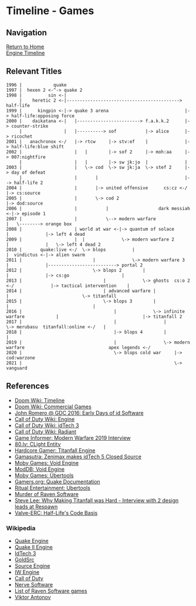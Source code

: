 # Timeline - Games

## Navigation

[Return to Home](../index.md)  
[Engine Timeline](./engines.md)


## Relevant Titles

```
1996 |            quake
1997 |  hexen 2 <-^-> quake 2
1998 |          sin <-|
     |    heretic 2 <-|-------------------------------------------> half-life
1999 |      kingpin <-|-> quake 3 arena                             |-> half-life:opposing force
2000 |    daikatana <-|   |------------------------> f.a.k.k.2      |-> counter-strike
     |                |   |----------> sof           |-> alice      |-> ricochet
2001 |   anachronox <-/   |-> rtcw     |-> stv:ef    |              |-> half-life:blue shift
2002 |                    |   |        |-> sof 2     |-> moh:aa     |-> 007:nightfire
     |                    |   |        |-> sw jk:jo  |              |
2003 |                    |   \-> cod  \-> sw jk:ja  \-> stef 2     |-> day of defeat
     |                    |       |                                 |--> half-life 2
2004 |                    |       |-> united offensive      cs:cz <-/    |-> cs:source
2005 |                    |       \-> cod 2                              |-> dod:source
2006 |                    |           |                   dark messiah <-|-> episode 1
2007 |                    |           \--> modern warfare                |   \--------> orange box
2008 |                    | world at war <-|-> quantum of solace         |              |-> left 4 dead
2009 |                    |  |              \-> modern warfare 2         |              |   \-> left 4 dead 2
2010 |       quake:live <-/  \-> blops          |                        |  vindictus <-|-> alien swarm
2011 |                           |              \-> modern warfare 3     |              |--------------------------> portal 2
2012 |                           \-> blops 2        |                    |              |-> cs:go                    |
2013 |                               |              \-> ghosts  cs:o 2 <-/              |-> tactical intervention    |
2014 |                               | advanced warfare |                               |                            \-> titanfall
2015 |                               \-> blops 3        |                               |                                |
2016 |                                   |              \-> infinite warfare            |                                |-> titanfall 2
2017 |                                   |                  |                           \-> merubasu  titanfall:online <-/   |
2018 |                                   |-> blops 4        |                                                                |
2019 |                                   |                  \-> modern warfare                                apex legends <-/
2020 |                                   \-> blops cold war     |-> cod:warzone
2021 |                                                          \-> vanguard
```


## References

 - [Doom Wiki: Timeline](https://doomwiki.org/wiki/Timeline)
 - [Doom Wiki: Commercial Games](https://doomwiki.org/wiki/Commercial_games)
 - [John Romero @ GDC 2016: Early Days of id Software](https://www.gdcvault.com/play/1023765/The-Early-Days-of-id)
 - [Call of Duty Wiki: Engine](https://callofduty.fandom.com/wiki/Game_Engine)
 - [Call of Duty Wiki: idTech 3](https://callofduty.fandom.com/wiki/Id_Tech_3)
 - [Call of Duty Wiki: Radiant](https://callofduty.fandom.com/wiki/Radiant)
 - [Game Informer: Modern Warfare 2019 Interview](https://www.gameinformer.com/2019/08/26/the-impressive-new-tech-behind-call-of-duty-modern-warfare)
 - [80.lv: CLight Entity](https://80.lv/articles/valve-reused-the-code-for-flickering-lights-in-alyx-22-years-later/)
 - [Hardcore Gamer: Titanfall Engine](https://hardcoregamer.com/features/interviews/e3-2016-respawn-talks-content-variety-reworked-engine-in-titanfall-2/212196/)
 - [Gamasutra: Zenimax makes idTech 5 Closed Source](https://www.gamasutra.com/view/news/29886/id_Tech_5_Rage_Engine_No_Longer_Up_For_External_Licensing.php)
 - [Moby Games: Void Engine](https://www.mobygames.com/game-group/3d-engine-void-engine)
 - [ModDB: Void Engine](https://www.moddb.com/engines/void-engine)
 - [Moby Games: Übertools](https://www.mobygames.com/game-group/3d-engine-id-tech-3-with-bertools)
 - [Gamers.org: Quake Documentation](https://www.gamers.org/dEngine/quake/)
 - [Ritual Entertainment: Ubertools](http://ritualistic.chrissstrahl.de/games/ef2/gdkdocs/)
 - [Murder of Raven Software](https://steemit.com/gaming/@vladalexan/the-murder-of-raven-software)
 - [Steve Lee: Why Making Titanfall was Hard - Interview with 2 design leads at Respawn](https://youtu.be/ZT9yVUDDUJg?t=560)
 - [Valve-ERC: Half-Life's Code Basis](http://web.archive.org/web/20080228162611/http://collective.valve-erc.com/index.php?doc=1028244478-62628500)

### Wikipedia
 - [Quake Engine](https://en.wikipedia.org/wiki/Quake_engine#Games_using_the_Quake_engine)
 - [Quake II Engine](https://en.wikipedia.org/wiki/Quake_II_engine#Games_using_the_Quake_II_engine)
 - [IdTech 3](https://en.wikipedia.org/wiki/Id_Tech_3#Games_using_the_engine)
 - [GoldSrc](https://en.wikipedia.org/wiki/GoldSrc)
 - [Source Engine](https://en.wikipedia.org/wiki/Source_(game_engine)#Games_using_Source)
 - [IW Engine](https://en.wikipedia.org/wiki/IW_(game_engine)#Games_using_IW_engine)
 - [Call of Duty](https://en.wikipedia.org/wiki/Call_of_Duty)
 - [Nerve Software](https://en.wikipedia.org/wiki/Nerve_Software)
 - [List of Raven Software games](https://en.wikipedia.org/wiki/List_of_Raven_Software_games)
 - [Viktor Antonov](https://en.wikipedia.org/wiki/Viktor_Antonov_(art_director))
